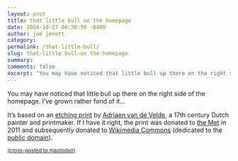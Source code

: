 ```yaml
---
layout: post
title: that little bull on the homepage
date: 2024-10-27 06:38:50 -0400
author: joe jenett
category: 
permalink: /that-little-bull/
slug: that-little bull-on the-homepage
summary: 
comments: false
excerpt: "You may have noticed that little bull up there on the right side of the homepage. I’ve grown rather fond of it...<p>(<a href='/that-little-bull/'>read more</a>)</p>"
---
```


You may have noticed that little bull up there on the right side of the homepage. I’ve grown rather fond of it...

<!--more-->

It’s based on an <a href="https://commons.wikimedia.org/wiki/File:Bull_Standing_in_Water,_from_Different_Animals_MET_DP828086.jpg">etching print</a> by <a title="Adriaen van de Velde - Wikipedia" href="https://en.wikipedia.org/wiki/Adriaen_van_de_Velde">Adriaen van de Velde</a>, a 17th century Dutch painter and printmaker. If I have it right, the print was donated to <a href="https://en.wikipedia.org/wiki/en:Metropolitan_Museum_of_Art">the Met</a> in 2011 and subsequently donated to <a title="Wikimedia Commons" href="https://commons.wikimedia.org/wiki/Main_Page">Wikimedia Commons</a> (dedicated to the <a href="https://creativecommons.org/publicdomain/zero/1.0/deed.en">public domain</a>).


<a href="https://brid.gy/publish/mastodon"><small>(cross-posted to mastodon)</small></a>